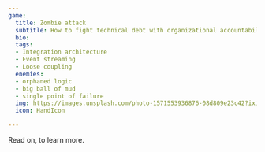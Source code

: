 ```yaml
---
game:
  title: Zombie attack
  subtitle: How to fight technical debt with organizational accountability
  bio:
  tags:
  - Integration architecture
  - Event streaming
  - Loose coupling
  enemies:
  - orphaned logic
  - big ball of mud
  - single point of failure 
  img: https://images.unsplash.com/photo-1571553936876-08d809e23c42?ixid=MXwxMjA3fDB8MHxwaG90by1wYWdlfHx8fGVufDB8fHw%3D&ixlib=rb-1.2.1&auto=format&fit=crop&w=1234&q=80
  icon: HandIcon

---
```


Read on, to learn more.
